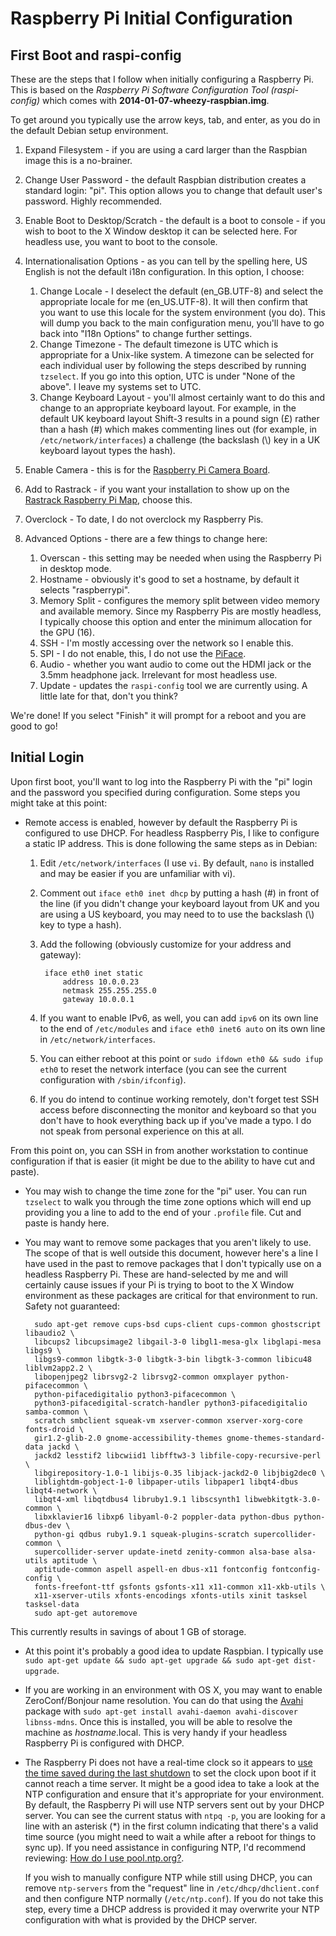 Raspberry Pi Initial Configuration
===
First Boot and raspi-config
---

These are the steps that I follow when initially configuring a Raspberry Pi. This is based on the *Raspberry Pi Software Configuration Tool (raspi-config)* which comes with **2014-01-07-wheezy-raspbian.img**.

To get around you typically use the arrow keys, tab, and enter, as you do in the default Debian setup environment.

1. Expand Filesystem - if you are using a card larger than the Raspbian image this is a no-brainer.

2. Change User Password - the default Raspbian distribution creates a standard login: "pi". This option allows you to change that default user's password. Highly recommended.

3. Enable Boot to Desktop/Scratch - the default is a boot to console - if you wish to boot to the X Window desktop it can be selected here. For headless use, you want to boot to the console.

4. Internationalisation Options - as you can tell by the spelling here, US English is not the default i18n configuration. In this option, I choose:
	1. Change Locale - I deselect the default (en_GB.UTF-8) and select the appropriate locale for me (en_US.UTF-8). It will then confirm that you want to use this locale for the system environment (you do). This will dump you back to the main configuration menu, you'll have to go back into "I18n Options" to change further settings.
	2. Change Timezone - The default timezone is UTC which is appropriate for a Unix-like system. A timezone can be selected for each individual user by following the steps described by running `tzselect`. If you go into this option, UTC is under "None of the above". I leave my systems set to UTC.
	3. Change Keyboard Layout - you'll almost certainly want to do this and change to an appropriate keyboard layout. For example, in the default UK keyboard layout Shift-3 results in a pound sign (£) rather than a hash (#) which makes commenting lines out (for example, in `/etc/network/interfaces`) a challenge (the backslash (\\) key in a UK keyboard layout types the hash).

5. Enable Camera - this is for the [Raspberry Pi Camera Board](http://www.adafruit.com/products/1367).

6. Add to Rastrack - if you want your installation to show up on the [Rastrack Raspberry Pi Map](http://rastrack.co.uk), choose this.

7. Overclock - To date, I do not overclock my Raspberry Pis.

8. Advanced Options - there are a few things to change here:
	1. Overscan - this setting may be needed when using the Raspberry Pi in desktop mode.
	2. Hostname - obviously it's good to set a hostname, by default it selects "raspberrypi".
	3. Memory Split - configures the memory split between video memory and available memory. Since my Raspberry Pis are mostly headless, I typically choose this option and enter the minimum allocation for the GPU (16).
	4. SSH - I'm mostly accessing over the network so I enable this.
	5. SPI - I do not enable, this, I do not use the [PiFace](http://www.piface.org.uk).
	6. Audio - whether you want audio to come out the HDMI jack or the 3.5mm headphone jack. Irrelevant for most headless use.
	7. Update - updates the `raspi-config` tool we are currently using. A little late for that, don't you think?

We're done! If you select "Finish" it will prompt for a reboot and you are good to go!

Initial Login
---
Upon first boot, you'll want to log into the Raspberry Pi with the "pi" login and the password you specified during configuration. Some steps you might take at this point:

* Remote access is enabled, however by default the Raspberry Pi is configured to use DHCP. For headless Raspberry Pis, I like to configure a static IP address. This is done following the same steps as in Debian:
	1. Edit `/etc/network/interfaces` (I use `vi`. By default, `nano` is installed and may be easier if you are unfamiliar with vi).
	2. Comment out `iface eth0 inet dhcp` by putting a hash (#) in front of the line (if you didn't change your keyboard layout from UK and you are using a US keyboard, you may need to to use the backslash (\\) key to type a hash).
	3. Add the following (obviously customize for your address and gateway):
	
			iface eth0 inet static
				address 10.0.0.23
				netmask 255.255.255.0
				gateway 10.0.0.1
	4. If you want to enable IPv6, as well, you can add `ipv6` on its own line to the end of `/etc/modules` and `iface eth0 inet6 auto` on its own line in `/etc/network/interfaces`.
	5. You can either reboot at this point or `sudo ifdown eth0 && sudo ifup eth0` to reset the network interface (you can see the current configuration with `/sbin/ifconfig`).
	6. If you do intend to continue working remotely, don't forget test SSH access before disconnecting the monitor and keyboard so that you don't have to hook everything back up if you've made a typo. I do not speak from personal experience on this at all.

From this point on, you can SSH in from another workstation to continue configuration if that is easier (it might be due to the ability to have cut and paste).

* You may wish to change the time zone for the "pi" user. You can run `tzselect` to walk you through the time zone options which will end up providing you a line to add to the end of your `.profile` file. Cut and paste is handy here.

* You may want to remove some packages that you aren't likely to use. The scope of that is well outside this document, however here's a line I have used in the past to remove packages that I don't typically use on a headless Raspberry Pi. These are hand-selected by me and will certainly cause issues if your Pi is trying to boot to the X Window environment as these packages are critical for that environment to run. Safety not guaranteed:

		sudo apt-get remove cups-bsd cups-client cups-common ghostscript libaudio2 \
		libcups2 libcupsimage2 libgail-3-0 libgl1-mesa-glx libglapi-mesa libgs9 \
		libgs9-common libgtk-3-0 libgtk-3-bin libgtk-3-common libicu48 liblvm2app2.2 \
		libopenjpeg2 librsvg2-2 librsvg2-common omxplayer python-pifacecommon \
		python-pifacedigitalio python3-pifacecommon \
		python3-pifacedigital-scratch-handler python3-pifacedigitalio samba-common \
		scratch smbclient squeak-vm xserver-common xserver-xorg-core fonts-droid \
		gir1.2-glib-2.0 gnome-accessibility-themes gnome-themes-standard-data jackd \
		jackd2 lesstif2 libcwiid1 libfftw3-3 libfile-copy-recursive-perl \
		libgirepository-1.0-1 libijs-0.35 libjack-jackd2-0 libjbig2dec0 \
		liblightdm-gobject-1-0 libpaper-utils libpaper1 libqt4-dbus libqt4-network \
		libqt4-xml libqtdbus4 libruby1.9.1 libscsynth1 libwebkitgtk-3.0-common \
		libxklavier16 libxp6 libyaml-0-2 poppler-data python-dbus python-dbus-dev \
		python-gi qdbus ruby1.9.1 squeak-plugins-scratch supercollider-common \
		supercollider-server update-inetd zenity-common alsa-base alsa-utils aptitude \
		aptitude-common aspell aspell-en dbus-x11 fontconfig fontconfig-config \
		fonts-freefont-ttf gsfonts gsfonts-x11 x11-common x11-xkb-utils \
		x11-xserver-utils xfonts-encodings xfonts-utils xinit tasksel tasksel-data
		sudo apt-get autoremove
 This currently results in savings of about 1 GB of storage.

* At this point it's probably a good idea to update Raspbian. I typically use `sudo apt-get update && sudo apt-get upgrade && sudo apt-get dist-upgrade`.

* If you are working in an environment with OS X, you may want to enable ZeroConf/Bonjour name resolution. You can do that using the [Avahi](https://wiki.debian.org/ZeroConf) package with `sudo apt-get install avahi-daemon avahi-discover libnss-mdns`. Once this is installed, you will be able to resolve the machine as *hostname*.local. This is very handy if your headless Raspberry Pi is configured with DHCP.

* The Raspberry Pi does not have a real-time clock so it appears to [use the time saved during the last shutdown](http://captainbodgit.blogspot.com/2013/10/raspberrypi-keeping-time-without.html) to set the clock upon boot if it cannot reach a time server. It might be a good idea to take a look at the NTP configuration and ensure that it's appropriate for your environment. By default, the Raspberry Pi will use NTP servers sent out by your DHCP server. You can see the current status with `ntpq -p`, you are looking for a line with an asterisk (*) in the first column indicating that there's a valid time source (you might need to wait a while after a reboot for things to sync up). If you need assistance in configuring NTP, I'd recommend reviewing: [How do I use pool.ntp.org?](http://www.pool.ntp.org/en/use.html).

  If you wish to manually configure NTP while still using DHCP, you can remove `ntp-servers` from the "request" line in `/etc/dhcp/dhclient.conf` and then configure NTP normally (`/etc/ntp.conf`). If you do not take this step, every time a DHCP address is provided it may overwrite your NTP configuration with what is provided by the DHCP server.


